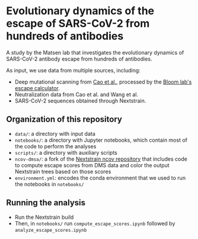 # Evolutionary dynamics of the escape of SARS-CoV-2 from hundreds of antibodies

A study by the Matsen lab that investigates the evolutionary dynamics of SARS-CoV-2 antibody escape from hundreds of antibodies.

As input, we use data from multiple sources, including:
* Deep mutational scanning from [Cao et al.](https://doi.org/10.1038/s41586-022-05644-7), processed by the [Bloom lab's escape calculator](https://github.com/jbloomlab/SARS2-RBD-escape-calc).
* Neutralization data from Cao et al. and Wang et al.
* SARS-CoV-2 sequences obtained through Nextstrain.

## Organization of this repository

* `data/`: a directory with input data
* `notebooks/`: a directory with Jupyter notebooks, which contain most of the code to perform the analyses
* `scripts/`: a directory with auxiliary scripts
* `ncov-dmsa/`: a fork of the [Nextstrain ncov repository](https://github.com/nextstrain/ncov) that includes code to compute escape scores from DMS data and color the output Nextstrain trees based on those scores
* `environment.yml`: encodes the conda environment that we used to run the notebooks in `notebooks/`

## Running the analysis

* Run the Nextstrain build
* Then, in `notebooks/` run `compute_escape_scores.ipynb` followed by `analyze_escape_scores.ipynb`